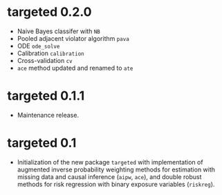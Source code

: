 # targeted 0.2.0

- Naive Bayes classifer with `NB`
- Pooled adjacent violator algorithm `pava`
- ODE `ode_solve`
- Calibration `calibration`
- Cross-validation `cv`
- `ace` method updated and renamed to `ate`

# targeted 0.1.1

- Maintenance release.

# targeted 0.1

- Initialization of the new package `targeted` with implementation
  of augmented inverse probability weighting methods for estimation
  with missing data and causal inference (`aipw`, `ace`), and
  double robust methods for risk regression with binary exposure
  variables (`riskreg`).
